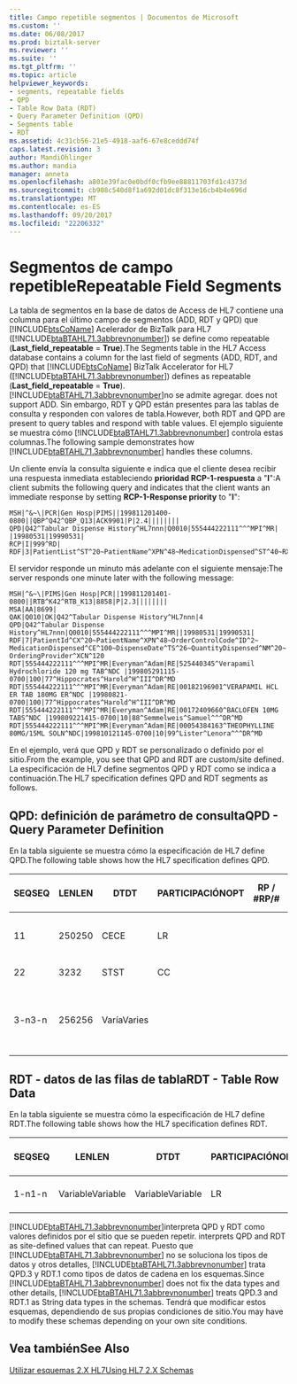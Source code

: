 ```yaml
---
title: Campo repetible segmentos | Documentos de Microsoft
ms.custom: ''
ms.date: 06/08/2017
ms.prod: biztalk-server
ms.reviewer: ''
ms.suite: ''
ms.tgt_pltfrm: ''
ms.topic: article
helpviewer_keywords:
- segments, repeatable fields
- QPD
- Table Row Data (RDT)
- Query Parameter Definition (QPD)
- Segments table
- RDT
ms.assetid: 4c31cb56-21e5-4918-aaf6-67e8ceddd74f
caps.latest.revision: 3
author: MandiOhlinger
ms.author: mandia
manager: anneta
ms.openlocfilehash: a801e39fac0e0bdf0cfb9ee88811703fd1c4373d
ms.sourcegitcommit: cb908c540d8f1a692d01dc8f313e16cb4b4e696d
ms.translationtype: MT
ms.contentlocale: es-ES
ms.lasthandoff: 09/20/2017
ms.locfileid: "22206332"
---
```

# <a name="repeatable-field-segments"></a><span data-ttu-id="c09cb-102">Segmentos de campo repetible</span><span class="sxs-lookup"><span data-stu-id="c09cb-102">Repeatable Field Segments</span></span>
<span data-ttu-id="c09cb-103">La tabla de segmentos en la base de datos de Access de HL7 contiene una columna para el último campo de segmentos (ADD, RDT y QPD) que [!INCLUDE[btsCoName](../../includes/btsconame-md.md)] Acelerador de BizTalk para HL7 ([!INCLUDE[btaBTAHL71.3abbrevnonumber](../../includes/btabtahl71-3abbrevnonumber-md.md)]) se define como repeatable (**Last_field_repeatable**  =  **True**).</span><span class="sxs-lookup"><span data-stu-id="c09cb-103">The Segments table in the HL7 Access database contains a column for the last field of segments (ADD, RDT, and QPD) that [!INCLUDE[btsCoName](../../includes/btsconame-md.md)] BizTalk Accelerator for HL7 ([!INCLUDE[btaBTAHL71.3abbrevnonumber](../../includes/btabtahl71-3abbrevnonumber-md.md)]) defines as repeatable (**Last_field_repeatable** = **True**).</span></span> [!INCLUDE[btaBTAHL71.3abbrevnonumber](../../includes/btabtahl71-3abbrevnonumber-md.md)]<span data-ttu-id="c09cb-104">no se admite agregar.</span><span class="sxs-lookup"><span data-stu-id="c09cb-104"> does not support ADD.</span></span> <span data-ttu-id="c09cb-105">Sin embargo, RDT y QPD están presentes para las tablas de consulta y responden con valores de tabla.</span><span class="sxs-lookup"><span data-stu-id="c09cb-105">However, both RDT and QPD are present to query tables and respond with table values.</span></span> <span data-ttu-id="c09cb-106">El ejemplo siguiente se muestra cómo [!INCLUDE[btaBTAHL71.3abbrevnonumber](../../includes/btabtahl71-3abbrevnonumber-md.md)] controla estas columnas.</span><span class="sxs-lookup"><span data-stu-id="c09cb-106">The following sample demonstrates how [!INCLUDE[btaBTAHL71.3abbrevnonumber](../../includes/btabtahl71-3abbrevnonumber-md.md)] handles these columns.</span></span>  
  
 <span data-ttu-id="c09cb-107">Un cliente envía la consulta siguiente e indica que el cliente desea recibir una respuesta inmediata estableciendo **prioridad RCP-1-respuesta** a "**I**":</span><span class="sxs-lookup"><span data-stu-id="c09cb-107">A client submits the following query and indicates that the client wants an immediate response by setting **RCP-1-Response priority** to "**I**":</span></span>  
  
```  
MSH|^&~\|PCR|Gen Hosp|PIMS||199811201400-0800||QBP^Q42^QBP_Q13|ACK9901|P|2.4||||||||  
QPD|Q42^Tabular Dispense History^HL7nnn|Q0010|555444222111^^^MPI^MR| |19980531|19990531|  
RCP|I|999^RD|  
RDF|3|PatientList^ST^20~PatientName^XPN^48~MedicationDispensed^ST^40~RXD.3^TS^26  
```  
  
 <span data-ttu-id="c09cb-108">El servidor responde un minuto más adelante con el siguiente mensaje:</span><span class="sxs-lookup"><span data-stu-id="c09cb-108">The server responds one minute later with the following message:</span></span>  
  
```  
MSH|^&~\|PIMS|Gen Hosp|PCR||199811201401-0800||RTB^K42^RTB_K13|8858|P|2.3||||||||  
MSA|AA|8699|  
QAK|Q010|OK|Q42^Tabular Dispense History^HL7nnn|4  
QPD|Q42^Tabular Dispense History^HL7nnn|Q0010|555444222111^^^MPI^MR||19980531|19990531|  
RDF|7|PatientId^CX^20~PatientName^XPN^48~OrderControlCode^ID^2~ MedicationDispensed^CE^100~DispenseDate^TS^26~QuantityDispensed^NM^20~ OrderingProvider^XCN^120  
RDT|555444222111^^^MPI^MR|Everyman^Adam|RE|525440345^Verapamil Hydrochloride 120 mg TAB^NDC |199805291115-0700|100|77^Hippocrates^Harold^H^III^DR^MD  
RDT|555444222111^^^MPI^MR|Everyman^Adam|RE|00182196901^VERAPAMIL HCL ER TAB 180MG ER^NDC |19980821-0700|100|77^Hippocrates^Harold^H^III^DR^MD  
RDT|555444222111^^^MPI^MR|Everyman^Adam|RE|00172409660^BACLOFEN 10MG TABS^NDC |199809221415-0700|10|88^Semmelweis^Samuel^^^DR^MD  
RDT|555444222111^^^MPI^MR|Everyman^Adam|RE|00054384163^THEOPHYLLINE 80MG/15ML SOLN^NDC|199810121145-0700|10|99^Lister^Lenora^^^DR^MD  
```  
  
 <span data-ttu-id="c09cb-109">En el ejemplo, verá que QPD y RDT se personalizado o definido por el sitio.</span><span class="sxs-lookup"><span data-stu-id="c09cb-109">From the example, you see that QPD and RDT are custom/site defined.</span></span> <span data-ttu-id="c09cb-110">La especificación de HL7 define segmentos QPD y RDT como se indica a continuación.</span><span class="sxs-lookup"><span data-stu-id="c09cb-110">The HL7 specification defines QPD and RDT segments as follows.</span></span>  
  
## <a name="qpd---query-parameter-definition"></a><span data-ttu-id="c09cb-111">QPD: definición de parámetro de consulta</span><span class="sxs-lookup"><span data-stu-id="c09cb-111">QPD - Query Parameter Definition</span></span>  
 <span data-ttu-id="c09cb-112">En la tabla siguiente se muestra cómo la especificación de HL7 define QPD.</span><span class="sxs-lookup"><span data-stu-id="c09cb-112">The following table shows how the HL7 specification defines QPD.</span></span>  
  
|<span data-ttu-id="c09cb-113">SEQ</span><span class="sxs-lookup"><span data-stu-id="c09cb-113">SEQ</span></span>|<span data-ttu-id="c09cb-114">LEN</span><span class="sxs-lookup"><span data-stu-id="c09cb-114">LEN</span></span>|<span data-ttu-id="c09cb-115">DT</span><span class="sxs-lookup"><span data-stu-id="c09cb-115">DT</span></span>|<span data-ttu-id="c09cb-116">PARTICIPACIÓN</span><span class="sxs-lookup"><span data-stu-id="c09cb-116">OPT</span></span>|<span data-ttu-id="c09cb-117">RP / #</span><span class="sxs-lookup"><span data-stu-id="c09cb-117">RP/#</span></span>|<span data-ttu-id="c09cb-118">TBL #</span><span class="sxs-lookup"><span data-stu-id="c09cb-118">TBL#</span></span>|<span data-ttu-id="c09cb-119">ELEMENTO #</span><span class="sxs-lookup"><span data-stu-id="c09cb-119">ITEM#</span></span>|<span data-ttu-id="c09cb-120">NOMBRE DEL ELEMENTO</span><span class="sxs-lookup"><span data-stu-id="c09cb-120">ELEMENT NAME</span></span>|  
|---------|---------|--------|---------|------------|-----------|------------|------------------|  
|<span data-ttu-id="c09cb-121">1</span><span class="sxs-lookup"><span data-stu-id="c09cb-121">1</span></span>|<span data-ttu-id="c09cb-122">250</span><span class="sxs-lookup"><span data-stu-id="c09cb-122">250</span></span>|<span data-ttu-id="c09cb-123">CE</span><span class="sxs-lookup"><span data-stu-id="c09cb-123">CE</span></span>|<span data-ttu-id="c09cb-124">L</span><span class="sxs-lookup"><span data-stu-id="c09cb-124">R</span></span>||<span data-ttu-id="c09cb-125">0471</span><span class="sxs-lookup"><span data-stu-id="c09cb-125">0471</span></span>|<span data-ttu-id="c09cb-126">01375</span><span class="sxs-lookup"><span data-stu-id="c09cb-126">01375</span></span>|<span data-ttu-id="c09cb-127">Nombre de la consulta de mensaje</span><span class="sxs-lookup"><span data-stu-id="c09cb-127">Message Query Name</span></span>|  
|<span data-ttu-id="c09cb-128">2</span><span class="sxs-lookup"><span data-stu-id="c09cb-128">2</span></span>|<span data-ttu-id="c09cb-129">32</span><span class="sxs-lookup"><span data-stu-id="c09cb-129">32</span></span>|<span data-ttu-id="c09cb-130">ST</span><span class="sxs-lookup"><span data-stu-id="c09cb-130">ST</span></span>|<span data-ttu-id="c09cb-131">C</span><span class="sxs-lookup"><span data-stu-id="c09cb-131">C</span></span>|||<span data-ttu-id="c09cb-132">00696</span><span class="sxs-lookup"><span data-stu-id="c09cb-132">00696</span></span>|<span data-ttu-id="c09cb-133">Etiqueta de consulta</span><span class="sxs-lookup"><span data-stu-id="c09cb-133">Query Tag</span></span>|  
|<span data-ttu-id="c09cb-134">3-n</span><span class="sxs-lookup"><span data-stu-id="c09cb-134">3-n</span></span>|<span data-ttu-id="c09cb-135">256</span><span class="sxs-lookup"><span data-stu-id="c09cb-135">256</span></span>|<span data-ttu-id="c09cb-136">Varía</span><span class="sxs-lookup"><span data-stu-id="c09cb-136">Varies</span></span>||||<span data-ttu-id="c09cb-137">01435</span><span class="sxs-lookup"><span data-stu-id="c09cb-137">01435</span></span>|<span data-ttu-id="c09cb-138">Parámetros de usuario en los campos sucesivas</span><span class="sxs-lookup"><span data-stu-id="c09cb-138">User parameters in successive fields</span></span>|  
  
## <a name="rdt---table-row-data"></a><span data-ttu-id="c09cb-139">RDT - datos de las filas de tabla</span><span class="sxs-lookup"><span data-stu-id="c09cb-139">RDT - Table Row Data</span></span>  
 <span data-ttu-id="c09cb-140">En la tabla siguiente se muestra cómo la especificación de HL7 define RDT.</span><span class="sxs-lookup"><span data-stu-id="c09cb-140">The following table shows how the HL7 specification defines RDT.</span></span>  
  
|<span data-ttu-id="c09cb-141">SEQ</span><span class="sxs-lookup"><span data-stu-id="c09cb-141">SEQ</span></span>|<span data-ttu-id="c09cb-142">LEN</span><span class="sxs-lookup"><span data-stu-id="c09cb-142">LEN</span></span>|<span data-ttu-id="c09cb-143">DT</span><span class="sxs-lookup"><span data-stu-id="c09cb-143">DT</span></span>|<span data-ttu-id="c09cb-144">PARTICIPACIÓN</span><span class="sxs-lookup"><span data-stu-id="c09cb-144">OPT</span></span>|<span data-ttu-id="c09cb-145">RP / #</span><span class="sxs-lookup"><span data-stu-id="c09cb-145">RP/#</span></span>|<span data-ttu-id="c09cb-146">TBL #</span><span class="sxs-lookup"><span data-stu-id="c09cb-146">TBL#</span></span>|<span data-ttu-id="c09cb-147">ELEMENTO #</span><span class="sxs-lookup"><span data-stu-id="c09cb-147">ITEM#</span></span>|<span data-ttu-id="c09cb-148">NOMBRE DEL ELEMENTO</span><span class="sxs-lookup"><span data-stu-id="c09cb-148">ELEMENT NAME</span></span>|  
|---------|---------|--------|---------|------------|-----------|------------|------------------|  
|<span data-ttu-id="c09cb-149">1-n</span><span class="sxs-lookup"><span data-stu-id="c09cb-149">1-n</span></span>|<span data-ttu-id="c09cb-150">Variable</span><span class="sxs-lookup"><span data-stu-id="c09cb-150">Variable</span></span>|<span data-ttu-id="c09cb-151">Variable</span><span class="sxs-lookup"><span data-stu-id="c09cb-151">Variable</span></span>|<span data-ttu-id="c09cb-152">L</span><span class="sxs-lookup"><span data-stu-id="c09cb-152">R</span></span>|||<span data-ttu-id="c09cb-153">00703</span><span class="sxs-lookup"><span data-stu-id="c09cb-153">00703</span></span>|<span data-ttu-id="c09cb-154">Valor de la columna</span><span class="sxs-lookup"><span data-stu-id="c09cb-154">Column Value</span></span>|  
  
 [!INCLUDE[btaBTAHL71.3abbrevnonumber](../../includes/btabtahl71-3abbrevnonumber-md.md)]<span data-ttu-id="c09cb-155">interpreta QPD y RDT como valores definidos por el sitio que se pueden repetir.</span><span class="sxs-lookup"><span data-stu-id="c09cb-155"> interprets QPD and RDT as site-defined values that can repeat.</span></span> <span data-ttu-id="c09cb-156">Puesto que [!INCLUDE[btaBTAHL71.3abbrevnonumber](../../includes/btabtahl71-3abbrevnonumber-md.md)] no se soluciona los tipos de datos y otros detalles, [!INCLUDE[btaBTAHL71.3abbrevnonumber](../../includes/btabtahl71-3abbrevnonumber-md.md)] trata QPD.3 y RDT.1 como tipos de datos de cadena en los esquemas.</span><span class="sxs-lookup"><span data-stu-id="c09cb-156">Since [!INCLUDE[btaBTAHL71.3abbrevnonumber](../../includes/btabtahl71-3abbrevnonumber-md.md)] does not fix the data types and other details, [!INCLUDE[btaBTAHL71.3abbrevnonumber](../../includes/btabtahl71-3abbrevnonumber-md.md)] treats QPD.3 and RDT.1 as String data types in the schemas.</span></span> <span data-ttu-id="c09cb-157">Tendrá que modificar estos esquemas, dependiendo de sus propias condiciones de sitio.</span><span class="sxs-lookup"><span data-stu-id="c09cb-157">You may have to modify these schemas depending on your own site conditions.</span></span>  
  
## <a name="see-also"></a><span data-ttu-id="c09cb-158">Vea también</span><span class="sxs-lookup"><span data-stu-id="c09cb-158">See Also</span></span>  
 [<span data-ttu-id="c09cb-159">Utilizar esquemas 2.X HL7</span><span class="sxs-lookup"><span data-stu-id="c09cb-159">Using HL7 2.X Schemas</span></span>](../../adapters-and-accelerators/accelerator-hl7/using-hl7-2-x-schemas.md)